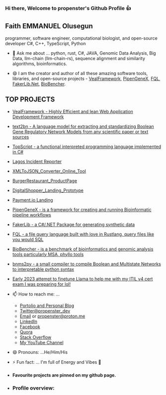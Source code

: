 ### Hi there, Welcome to propenster's Github Profile :+1:

## Faith EMMANUEL Olusegun

programmer, software engineer, computational biologist, and open-source developer
C#, C++, TypeScript, Python

- 💬 Ask me about ... python, rust, C#, JAVA, Genomic Data Analysis, Big Data, llm-chain (llm-chain-rs), sequence alignment and similarity algorithms, bioinformatics.
  
- 😄 I am the creator and author of all these amazing software tools, libraries, and open-source projects - [VealFramework](https://github.com/propenster/veal), [PipenGeneX](https://github.com/propenster/pipengenex), [FQL](https://github.com/propenster/fql), [FakerLib.Net](https://github.com/propenster/Faker.Net), [BioBencher](https://github.com/propenster/biobencher).

## TOP PROJECTS
- [VealFramework - Highly Efficient and lean Web Application Development Framework](https://veal.readthedocs.io/en/latest/)
- [text2bn - A language model for extracting and standardizing Boolean Gene Regulatory Network Models from any scientific paper or text sources](https://github.com/propenster/text2bn)
- [TopScript - a functional interpreted programming language implemented in C#](https://github.com/propenster/topscript)
- [Lagos Incident Reporter](https://melodious-manatee-57dfaf.netlify.app/)
- [XMLToJSON_Converter_Online_Tool](https://thirsty-agnesi-fcaa76.netlify.app/)
- [BurgerRestaurant_ProductPage](https://gallant-haibt-e4cda0.netlify.app/)
- [DigitalShopper_Landing_Prototype](https://ubiquitous-souffle-7d4b31.netlify.app/)
- [Payment.io Landing](https://serene-gates-afd38b.netlify.app/)
- [PipenGeneX - is a framework for creating and running Bioinformatic pipeline workflows](https://github.com/propenster/pipengenex)
- [FakerLib - a C#/.NET Package for generating synthetic data](https://github.com/propenster/Faker.Net)
- [FQL - a file query language built with love in Rustlang, query files like you would SQL](https://github.com/propenster/fql)
- [BioBencher - is a benchmark of bioinformatics and genomic analysis tools particularly MSA, phyllo tools](https://github.com/propenster/biobencher)
- [bnms2py - a small compiler to compile Boolean and Multistate Networks to interpretable python syntax](https://github.com/propenster/bnms2py)
- [Early 2023 attempt to finetune Llama to help me with my ITIL v4 cert exam I was preparing for lol!](https://github.com/propenster/FineTuneLlama2Hf)
  
- 📫 How to reach me: ...
  
    * [Portolio and Personal Blog](https://propenster.github.io)
    * [Twitter@propenster_dev](https://twitter.com/propenster_dev) 
    * [Email](mailto:faitholusegun60@gmail.com) or [propenster@proton.me](mailto:propenster@proton.me)
    * [LinkedIn](https://www.linkedin.com/in/faith-olusegun/)
    * [Facebook](https://facebook.com/faithemmanuel.olusegun)
    * [Quora](https://www.quora.com/profile/Faith-Olusegun-2)
    * [Stack Overflow](https://stackoverflow.com/users/14427078/propenster)
    * [My YouTube Channel](https://www.youtube.com/@FaithOlusegun)
  
- 😄 Pronouns: ...He/Him/His
- ⚡ Fun fact: ... I'm full of Energy and Vibes :rocket:
- #### Favourite projects are pinned on my github page.

- ### <p>Profile overview: 



